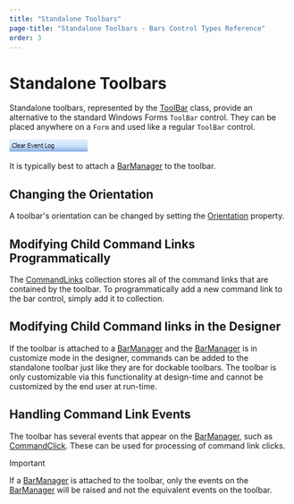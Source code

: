 ```yaml
---
title: "Standalone Toolbars"
page-title: "Standalone Toolbars - Bars Control Types Reference"
order: 3
---
```

# Standalone Toolbars

Standalone toolbars, represented by the [ToolBar](xref:ActiproSoftware.UI.WinForms.Controls.Bars.ToolBar) class, provide an alternative to the standard Windows Forms `ToolBar` control.  They can be placed anywhere on a `Form` and used like a regular `ToolBar` control.

![Screenshot](../images/bar-standalone-toolbar.gif)

It is typically best to attach a [BarManager](xref:ActiproSoftware.UI.WinForms.Controls.Bars.BarManager) to the toolbar.

## Changing the Orientation

A toolbar's orientation can be changed by setting the [Orientation](xref:ActiproSoftware.UI.WinForms.Controls.Bars.ToolBar.Orientation) property.

## Modifying Child Command Links Programmatically

The [CommandLinks](xref:ActiproSoftware.UI.WinForms.Controls.Bars.ToolBar.CommandLinks) collection stores all of the command links that are contained by the toolbar.  To programmatically add a new command link to the bar control, simply add it to collection.

## Modifying Child Command links in the Designer

If the toolbar is attached to a [BarManager](xref:ActiproSoftware.UI.WinForms.Controls.Bars.BarManager) and the [BarManager](xref:ActiproSoftware.UI.WinForms.Controls.Bars.BarManager) is in customize mode in the designer, commands can be added to the standalone toolbar just like they are for dockable toolbars.  The toolbar is only customizable via this functionality at design-time and cannot be customized by the end user at run-time.

## Handling Command Link Events

The toolbar has several events that appear on the [BarManager](xref:ActiproSoftware.UI.WinForms.Controls.Bars.BarManager), such as [CommandClick](xref:ActiproSoftware.UI.WinForms.Controls.Bars.ToolBar.CommandClick).  These can be used for processing of command link clicks.

> [!IMPORTANT]
> If a [BarManager](xref:ActiproSoftware.UI.WinForms.Controls.Bars.BarManager) is attached to the toolbar, only the events on the [BarManager](xref:ActiproSoftware.UI.WinForms.Controls.Bars.BarManager) will be raised and not the equivalent events on the toolbar.
